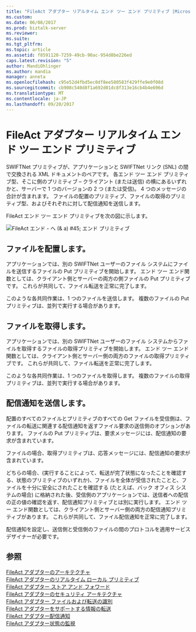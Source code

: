 ```yaml
---
title: "FileAct アダプター リアルタイム エンド ツー エンド プリミティブ |Microsoft ドキュメント"
ms.custom: 
ms.date: 06/08/2017
ms.prod: biztalk-server
ms.reviewer: 
ms.suite: 
ms.tgt_pltfrm: 
ms.topic: article
ms.assetid: f8591120-7259-49cb-90ac-954d8be226ed
caps.latest.revision: "5"
author: MandiOhlinger
ms.author: mandia
manager: anneta
ms.openlocfilehash: c95e52d4fbd5ec0df8ee580583f429ffe9e0f08d
ms.sourcegitcommit: cb908c540d8f1a692d01dc8f313e16cb4b4e696d
ms.translationtype: MT
ms.contentlocale: ja-JP
ms.lasthandoff: 09/20/2017
---
```

# <a name="fileact-adapter-real-time-end-to-end-primitives"></a>FileAct アダプター リアルタイム エンド ツー エンド プリミティブ
SWIFTNet プリミティブが、アプリケーションと SWIFTNet リンク (SNL) の間で交換される XML ドキュメントのペアです。 各エンド ツー エンド プリミティブ型、そこに側のプリミティブ – クライアント (または送信) の横にあるいずれかと、サーバーで 1 つのバージョンの 2 つ (または受信)。 4 つのメッセージの合計が含まれます。 ファイルの配置のプリミティブ、ファイルの取得のプリミティブ型、およびそれぞれに対して配信通知を送信します。  
  
 FileAct エンド ツー エンド プリミティブを次の図に示します。  
  
 ![FileAct エンド &#45; へ (& a) #45; エンド プリミティブ](../../adapters-and-accelerators/fileact-interact/media/6e3520cc-9ec4-445c-9114-c7cb760c1068.gif "6e3520cc-9ec4-445c-9114-c7cb760c1068")  
  
## <a name="put-file"></a>ファイルを配置します。  
 アプリケーションでは、別の SWIFTNet ユーザーのファイル システムにファイルを送信するファイルの Put プリミティブを開始します。 エンド ツー エンド関数としては、クライアント側とサーバーの両方の側ファイルの Put プリミティブです。 これらが共同して、ファイル転送を正常に完了します。  
  
 このような各共同作業は、1 つのファイルを送信します。 複数のファイルの Put プリミティブは、並列で実行する場合があります。  
  
## <a name="get-file"></a>ファイルを取得します。  
 アプリケーションでは、別の SWIFTNet ユーザーのファイル システムからファイルを取得するファイルの取得プリミティブを開始します。 エンド ツー エンド関数としては、クライアント側とサーバー側の両方のファイルの取得プリミティブです。 これらが共同して、ファイル転送を正常に完了します。  
  
 このような各共同作業は、1 つのファイルを取得します。 複数のファイルの取得プリミティブは、並列で実行する場合があります。  
  
## <a name="send-delivery-notification"></a>配信通知を送信します。  
 配置のすべてのファイルとプリミティブのすべての Get ファイルを受信側は、ファイルの転送に関連する配信通知を返すファイル要求の送信側のオプションがあります。 ファイルの Put プリミティブは、要求メッセージには、配信通知の要求が含まれています。  
  
 ファイルの場合、取得プリミティブは、応答メッセージには、配信通知の要求が含まれています。  
  
 どちらの場合、(実行することによって、転送が完了状態になったことを確認する、状態のプリミティブのいずれか)、ファイルを全体が受信されたことと、ファイルを十分に安全にされたことを確認する (たとえば、バック オフィス システムの場合) に格納された後、受信側のアプリケーションでは、送信者への配信の正の値の確認を返す、配信通知プリミティブとは別に実行します。 エンド ツー エンド関数としては、クライアント側とサーバー側の両方の配信通知プリミティブがあります。 これらが共同して、ファイル配信通知を正常に完了します。  
  
 配信通知を設定し、送信側と受信側のファイルの間のプロトコルを適用サービス デザイナーが必要です。  
  
## <a name="see-also"></a>参照  
 [FileAct アダプターのアーキテクチャ](../../adapters-and-accelerators/fileact-interact/fileact-adapter-architecture.md)   
 [FileAct アダプターのリアルタイム ローカル プリミティブ](../../adapters-and-accelerators/fileact-interact/fileact-adapter-real-time-local-primitives.md)   
 [FileAct アダプター ストア アンド フォワード](../../adapters-and-accelerators/fileact-interact/fileact-adapter-store-and-forward.md)   
 [FileAct アダプターのセキュリティ アーキテクチャ](../../adapters-and-accelerators/fileact-interact/fileact-adapter-security-architecture.md)   
 [FileAct アダプター ファイルおよび転送の識別](../../adapters-and-accelerators/fileact-interact/fileact-adapter-file-and-transfer-identification.md)   
 [FileAct アダプターをサポートする情報の転送](../../adapters-and-accelerators/fileact-interact/fileact-adapter-supporting-information-transfer.md)   
 [FileAct アダプター配信通知](../../adapters-and-accelerators/fileact-interact/fileact-adapter-delivery-notification.md)   
 [FileAct アダプター状態の監視](../../adapters-and-accelerators/fileact-interact/fileact-adapter-status-monitoring.md)